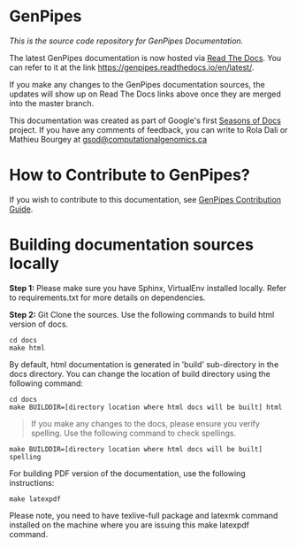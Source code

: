 # GenPipes
_This is the source code repository for GenPipes Documentation._

The latest GenPipes documentation is now hosted via [Read The Docs](http://readthedocs.org). You can refer to it at the link https://genpipes.readthedocs.io/en/latest/.

If you make any changes to the GenPipes documentation sources, the updates will show up on Read The Docs links above once they are merged into the master branch.

This documentation was created as part of Google's first [Seasons of Docs](https://developers.google.com/season-of-docs/docs/participants) project. If you have any comments of feedback, you can write to Rola Dali or Mathieu Bourgey at gsod@computationalgenomics.ca 

# How to Contribute to GenPipes?

If you wish to contribute to this documentation, see [GenPipes Contribution Guide](https://genpipes.readthedocs.io/en/latest/community/contributing.html).

# Building documentation sources locally 

**Step 1:**  Please make sure you have Sphinx, VirtualEnv installed locally.  Refer to requirements.txt for more details on dependencies.

**Step 2:**  Git Clone the sources. Use the following commands to build html version of docs.

```
cd docs 
make html
```

By default, html documentation is generated in 'build' sub-directory in the docs directory. You can change the location of build directory using the following command:

```
cd docs 
make BUILDDIR=[directory location where html docs will be built] html
```

>  If you make any changes to the docs, please ensure you verify spelling.
>  Use the following command to check spellings.

```
make BUILDDIR=[directory location where html docs will be built] spelling
```

For building PDF version of the documentation, use the following instructions:

```
make latexpdf
```

Please note, you need to have texlive-full package and latexmk command installed on the machine where you are issuing this make latexpdf command.

